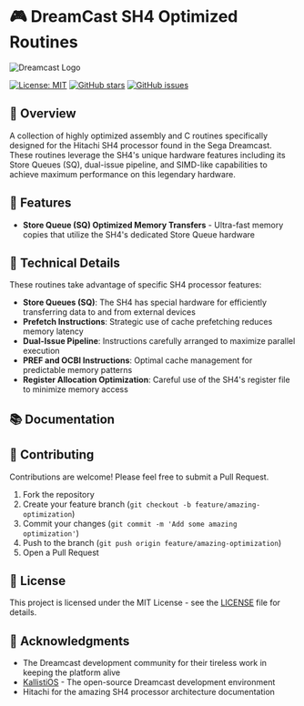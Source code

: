 # 🎮 DreamCast SH4 Optimized Routines

![Dreamcast Logo](https://raw.githubusercontent.com/dreamcast-scene/resources/main/dreamcast_logo.png)

[![License: MIT](https://img.shields.io/badge/License-MIT-yellow.svg)](https://opensource.org/licenses/MIT)
[![GitHub stars](https://img.shields.io/github/stars/username/dreamcast-sh4-optimized.svg)](https://github.com/username/dreamcast-sh4-optimized/stargazers)
[![GitHub issues](https://img.shields.io/github/issues/username/dreamcast-sh4-optimized.svg)](https://github.com/username/dreamcast-sh4-optimized/issues)

## 📜 Overview

A collection of highly optimized assembly and C routines specifically designed for the Hitachi SH4 processor found in the Sega Dreamcast. These routines leverage the SH4's unique hardware features including its Store Queues (SQ), dual-issue pipeline, and SIMD-like capabilities to achieve maximum performance on this legendary hardware.

## 🚀 Features

- **Store Queue (SQ) Optimized Memory Transfers** - Ultra-fast memory copies that utilize the SH4's dedicated Store Queue hardware


## 🔧 Technical Details

These routines take advantage of specific SH4 processor features:

- **Store Queues (SQ)**: The SH4 has special hardware for efficiently transferring data to and from external devices
- **Prefetch Instructions**: Strategic use of cache prefetching reduces memory latency
- **Dual-Issue Pipeline**: Instructions carefully arranged to maximize parallel execution
- **PREF and OCBI Instructions**: Optimal cache management for predictable memory patterns
- **Register Allocation Optimization**: Careful use of the SH4's register file to minimize memory access

## 📚 Documentation

## 🤝 Contributing

Contributions are welcome! Please feel free to submit a Pull Request.

1. Fork the repository
2. Create your feature branch (`git checkout -b feature/amazing-optimization`)
3. Commit your changes (`git commit -m 'Add some amazing optimization'`)
4. Push to the branch (`git push origin feature/amazing-optimization`)
5. Open a Pull Request

## 📄 License

This project is licensed under the MIT License - see the [LICENSE](LICENSE) file for details.

## 🙏 Acknowledgments

- The Dreamcast development community for their tireless work in keeping the platform alive
- [KallistiOS](http://gamedev.allusion.net/softprj/kos/) - The open-source Dreamcast development environment
- Hitachi for the amazing SH4 processor architecture documentation
